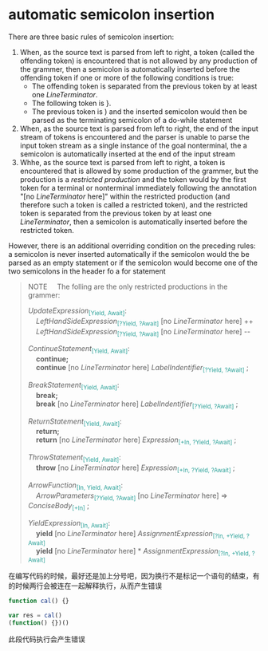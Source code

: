 # automatic semicolon insertion

There are three basic rules of semicolon insertion:
1. When, as the source text is parsed from left to right, a token (called the offending token) is encountered that is not allowed by any production of the grammer, then a semicolon is automatically inserted before the offending token if one or more of the following conditions is true:
    - The offending token is separated from the previous token by at least one *LineTerminator*.
    - The following token is }.
    - The previous token is ) and the inserted semicolon would then be parsed as the terminating semicolon of a do-while statement
2. When, as the source text is parsed from left to right, the end of the input stream of tokens is encountered and the parser is unable to parse the input token stream as a single instance of the goal nonterminal, the a semicolon is automatically inserted at the end of the input stream
3. Whhe, as the source text is parsed from left to right, a token is encountered that is allowed by some production of the grammer, but the production is a *restricted production* and the token would by the first token for a terminal or nonterminal immediately following the annotation "[no *LineTerminator* here]" within the restricted production (and therefore such a token is called a restricted token), and the restricted token is separated from the previous token by at least one *LineTerminator*, then a semicolon is automatically inserted before the restricted token.


However, there is an additional overriding condition on the preceding rules: a semicolon is never inserted automatically if the semicolon would the be parsed as an empty statement or if the semicolon would become one of the two semicolons in the header fo a for statement

> NOTE &nbsp;&nbsp;&nbsp;&nbsp;The folling are the only restricted productions in the grammer:
>
>
>*UpdateExpression*<sub><font color="#2aa198">[Yield, Await]</font></sub>:  
&nbsp;&nbsp;&nbsp;&nbsp;*LeftHandSideExpression*<sub><font color="#2aa198">[?Yield, ?Await]</font></sub> [no *LineTerminator* here] ++  
&nbsp;&nbsp;&nbsp;&nbsp;*LeftHandSideExpression*<sub><font color="#2aa198">[?Yield, ?Await]</font></sub> [no *LineTerminator* here] --
>
>*ContinueStatement*<sub><font color="#2aa198">[Yield, Await]</font></sub>:  
&nbsp;&nbsp;&nbsp;&nbsp;**continue;**  
&nbsp;&nbsp;&nbsp;&nbsp;**continue** [no *LineTerminator* here] *LabelIndentifier*<sub><font color="#2aa198">[?Yield, ?Await]</font></sub> ;
>
>*BreakStatement*<sub><font color="#2aa198">[Yield, Await]</font></sub>:  
&nbsp;&nbsp;&nbsp;&nbsp;**break;**  
&nbsp;&nbsp;&nbsp;&nbsp;**break** [no *LineTerminator* here] *LabelIndentifier*<sub><font color="#2aa198">[?Yield, ?Await]</font></sub> ;
>
>*ReturnStatement*<sub><font color="#2aa198">[Yield, Await]</font></sub>:  
&nbsp;&nbsp;&nbsp;&nbsp;**return;**  
&nbsp;&nbsp;&nbsp;&nbsp;**return** [no *LineTerminator* here] *Expression*<sub><font color="#2aa198">[+In, ?Yield, ?Await]</font></sub> ;
>
>*ThrowStatement*<sub><font color="#2aa198">[Yield, Await]</font></sub>:  
&nbsp;&nbsp;&nbsp;&nbsp;**throw** [no *LineTerminator* here] *Expression*<sub><font color="#2aa198">[+In, ?Yield, ?Await]</font></sub> ;
>
>*ArrowFunction*<sub><font color="#2aa198">[In, Yield, Await]</font></sub>:  
&nbsp;&nbsp;&nbsp;&nbsp;*ArrowParameters*<sub><font color="#2aa198">[?Yield, ?Await]</font></sub>  [no *LineTerminator* here] => *ConciseBody*<sub><font color="#2aa198">[+In]</font></sub> ;
>
>*YieldExpression*<sub><font color="#2aa198">[In, Await]</font></sub>:  
&nbsp;&nbsp;&nbsp;&nbsp;**yield** [no *LineTerminator* here] *AssignmentExpression*<sub><font color="#2aa198">[?In, +Yield, ?Await]</font></sub>  
&nbsp;&nbsp;&nbsp;&nbsp;**yield** [no *LineTerminator* here] \* *AssignmentExpression*<sub><font color="#2aa198">[?In, +Yield, ?Await]</font></sub>  


在编写代码的时候，最好还是加上分号吧，因为换行不是标记一个语句的结束，有的时候两行会被连在一起解释执行，从而产生错误
```javascript
function cal() {}

var res = cal()
(function() {})()
```
此段代码执行会产生错误
